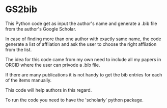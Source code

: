 # GS2bib
This Python code get as input the author's name and generate a .bib file from the author's Google Scholar.

In case of finding more than one author with exactly same name, the code generate a list of affliation and ask the user to choose the right affliation from the list.

The idea for this code came from my own need to include all my papers in ORCID where the user can privode a .bib file.

If there are many publications it is not handy to get the bib entries for each of the items manually.

This code will help authors in this regard.

To run the code you need to have the 'scholarly' python package.
